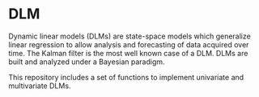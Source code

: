 # DLM

Dynamic linear models (DLMs) are state-space models which generalize linear regression to allow analysis and forecasting of data acquired over time. The Kalman filter is the most well known case of a DLM. DLMs are built and analyzed under a Bayesian paradigm.

This repository includes a set of functions to implement univariate and multivariate DLMs.